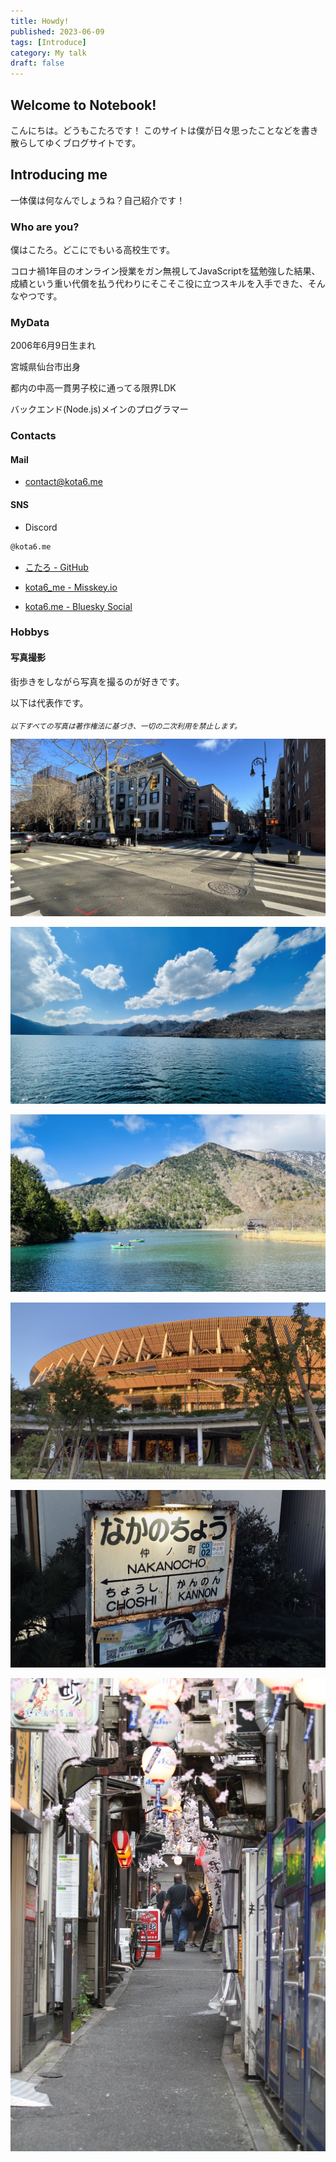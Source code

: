 ```yaml
---
title: Howdy!
published: 2023-06-09
tags: [Introduce]
category: My talk
draft: false
---
```


## Welcome to Notebook!

こんにちは。どうもこたろです！
このサイトは僕が日々思ったことなどを書き散らしてゆくブログサイトです。

## Introducing me

一体僕は何なんでしょうね？自己紹介です！

### Who are you?
僕はこたろ。どこにでもいる高校生です。

コロナ禍1年目のオンライン授業をガン無視してJavaScriptを猛勉強した結果、成績という重い代償を払う代わりにそこそこ役に立つスキルを入手できた、そんなやつです。

### MyData
2006年6月9日生まれ

宮城県仙台市出身

都内の中高一貫男子校に通ってる限界LDK

バックエンド(Node.js)メインのプログラマー

### Contacts

#### Mail
- contact@kota6.me

#### SNS
- Discord
```txt
@kota6.me
```

- [こたろ - GitHub](https://github.com/kota6-me)

- [kota6_me - Misskey.io](https://misskey.io/@kota6_me)

- [kota6.me - Bluesky Social](https://bsky.app/profile/kota6.me)

### Hobbys

#### 写真撮影

街歩きをしながら写真を撮るのが好きです。

以下は代表作です。

<sub>*以下すべての写真は著作権法に基づき、一切の二次利用を禁止します。*</sub>

![A Normal Day of Brooklyn](IMG_0673_Original.jpg)

![Chuzenjiko lake](IMG_2126_Original.jpg)

![This isn't a default wallpaper of macOS](IMG_2172_Original.jpg)

![National Stadium - Japan](IMG_2720_Original.jpg)

![Old plate of station name](IMG_3188_Original.jpg)

![Japanese narrow alley](IMG_5615_Original.jpg)